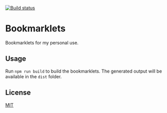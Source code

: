 [![Build status](https://github.com/pawelbialaszczyk/bookmarklets/workflows/Build/badge.svg)](https://github.com/pawelbialaszczyk/bookmarklets)

# Bookmarklets

Bookmarklets for my personal use.

## Usage

Run `npm run build` to build the bookmarklets. The generated output will be available in the `dist` folder.

## License

[MIT](https://choosealicense.com/licenses/mit/)
